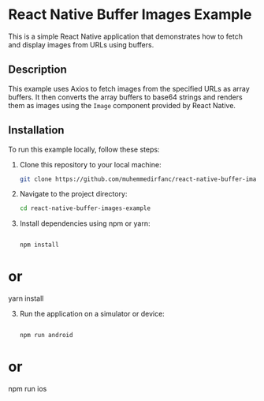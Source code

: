 # React Native Buffer Images Example

This is a simple React Native application that demonstrates how to fetch and display images from URLs using buffers.

## Description

This example uses Axios to fetch images from the specified URLs as array buffers. It then converts the array buffers to base64 strings and renders them as images using the `Image` component provided by React Native.

## Installation

To run this example locally, follow these steps:

1. Clone this repository to your local machine:

   ```bash
   git clone https://github.com/muhemmedirfanc/react-native-buffer-images-example

   ```

2. Navigate to the project directory:

   ```bash
   cd react-native-buffer-images-example

   ```

3. Install dependencies using npm or yarn:

   ```bash

   npm install
   ```

# or

yarn install

3. Run the application on a simulator or device:

   ```bash

   npm run android
   ```

# or

npm run ios

```

```
